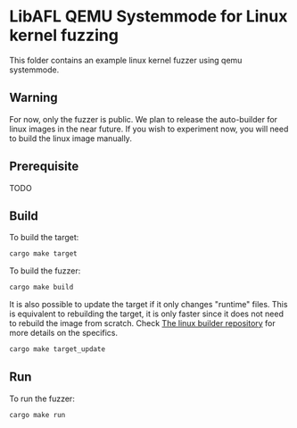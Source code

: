 # LibAFL QEMU Systemmode for Linux kernel fuzzing

This folder contains an example linux kernel fuzzer using qemu systemmode.

## Warning

For now, only the fuzzer is public. We plan to release the auto-builder for linux
images in the near future.
If you wish to experiment now, you will need to build the linux image manually.

## Prerequisite

TODO

## Build

To build the target:
```bash
cargo make target
```

To build the fuzzer:
```bash
cargo make build
```

It is also possible to update the target if it only changes "runtime" files.
This is equivalent to rebuilding the target, it is only faster since it does not need to rebuild the image from scratch.
Check [The linux builder repository](https://github.com/AFLplusplus/linux-qemu-image-builder.git) for more details on the specifics.
```bash
cargo make target_update
```

## Run

To run the fuzzer:
```bash
cargo make run
```